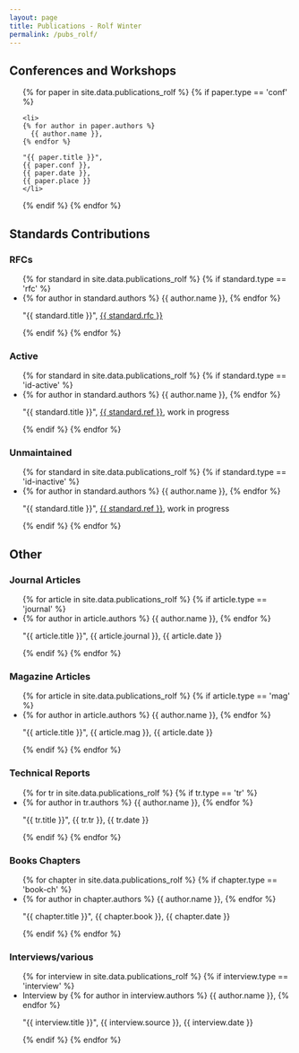 ```yaml
---
layout: page
title: Publications - Rolf Winter 
permalink: /pubs_rolf/
--- 
```


## Conferences and Workshops

<ul>
{% for paper in site.data.publications_rolf %}
  {% if paper.type == 'conf' %}

    <li>
    {% for author in paper.authors %}
      {{ author.name }},
    {% endfor %} 

    "{{ paper.title }}",
    {{ paper.conf }},
    {{ paper.date }},
    {{ paper.place }}
    </li>

  {% endif %}
{% endfor %}
</ul>

## Standards Contributions

### RFCs
<ul>
{% for standard in site.data.publications_rolf %}
  {% if standard.type == 'rfc' %}
  
  <li>
  {% for author in standard.authors %}
    {{ author.name }},
  {% endfor %}

  "{{ standard.title }}",
  <a href="{{ standard.link }}">{{ standard.rfc }}</a>
  </li>
 
  {% endif %}
{% endfor %}
</ul>

### Active
<ul>
{% for standard in site.data.publications_rolf %}
  {% if standard.type == 'id-active' %}
  
  <li>
  {% for author in standard.authors %}
    {{ author.name }},
  {% endfor %}

  "{{ standard.title }}",
  <a href="{{ standard.link }}">{{ standard.ref }}</a>, work in progress
  </li>
 
  {% endif %}
{% endfor %}
</ul>

### Unmaintained
<ul>
{% for standard in site.data.publications_rolf %}
  {% if standard.type == 'id-inactive' %}
  
  <li>
  {% for author in standard.authors %}
    {{ author.name }},
  {% endfor %}

  "{{ standard.title }}",
  <a href="{{ standard.link }}">{{ standard.ref }}</a>, work in progress
  </li>
 
  {% endif %}
{% endfor %}
</ul>

## Other

### Journal Articles
<ul>
{% for article in site.data.publications_rolf %}
  {% if article.type == 'journal' %}
  
  <li>
  {% for author in article.authors %}
    {{ author.name }},
  {% endfor %}

  "{{ article.title }}",
  {{ article.journal }},
  {{ article.date }}
  </li>
 
  {% endif %}
{% endfor %}
</ul>


### Magazine Articles
<ul>
{% for article in site.data.publications_rolf %}
  {% if article.type == 'mag' %}
  
  <li>
  {% for author in article.authors %}
    {{ author.name }},
  {% endfor %}

  "{{ article.title }}",
  {{ article.mag }},
  {{ article.date }}
  </li>
 
  {% endif %}
{% endfor %}
</ul>

### Technical Reports
<ul>
{% for tr in site.data.publications_rolf %}
  {% if tr.type == 'tr' %}
  
  <li>
  {% for author in tr.authors %}
    {{ author.name }},
  {% endfor %}

  "{{ tr.title }}",
  {{ tr.tr }},
  {{ tr.date }}
  </li>
 
  {% endif %}
{% endfor %}
</ul>


### Books Chapters
<ul>
{% for chapter in site.data.publications_rolf %}
  {% if chapter.type == 'book-ch' %}
  
  <li>
  {% for author in chapter.authors %}
    {{ author.name }},
  {% endfor %}

  "{{ chapter.title }}",
  {{ chapter.book }},
  {{ chapter.date }}
  </li>
 
  {% endif %}
{% endfor %}
</ul>

### Interviews/various
<ul>
{% for interview in site.data.publications_rolf %}
  {% if interview.type == 'interview' %}
  
  <li> 
  Interview by
  {% for author in interview.authors %}
    {{ author.name }},
  {% endfor %}

  "{{ interview.title }}",
  {{ interview.source }},
  {{ interview.date }}
  </li>
 
  {% endif %}
{% endfor %}
</ul>



